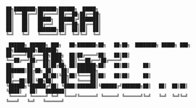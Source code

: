 
```                                                                                                                                                                                                                                                                        
██╗████████╗███████╗██████╗  █████╗                                                          
██║╚══██╔══╝██╔════╝██╔══██╗██╔══██╗                                                         
██║   ██║   █████╗  ██████╔╝███████║                                                         
██║   ██║   ██╔══╝  ██╔══██╗██╔══██║                                                         
██║   ██║   ███████╗██║  ██║██║  ██║                                                         
╚═╝   ╚═╝   ╚══════╝╚═╝  ╚═╝╚═╝  ╚═╝                                                         
                                                                                             
 ██████╗ ██████╗ ███╗   ██╗███████╗██╗   ██╗██╗  ████████╗ █████╗ ███╗   ██╗████████╗███████╗
██╔════╝██╔═══██╗████╗  ██║██╔════╝██║   ██║██║  ╚══██╔══╝██╔══██╗████╗  ██║╚══██╔══╝██╔════╝
██║     ██║   ██║██╔██╗ ██║███████╗██║   ██║██║     ██║   ███████║██╔██╗ ██║   ██║   ███████╗
██║     ██║   ██║██║╚██╗██║╚════██║██║   ██║██║     ██║   ██╔══██║██║╚██╗██║   ██║   ╚════██║
╚██████╗╚██████╔╝██║ ╚████║███████║╚██████╔╝███████╗██║   ██║  ██║██║ ╚████║   ██║   ███████║
 ╚═════╝ ╚═════╝ ╚═╝  ╚═══╝╚══════╝ ╚═════╝ ╚══════╝╚═╝   ╚═╝  ╚═╝╚═╝  ╚═══╝   ╚═╝   ╚══════╝                                                                                                     
```                                              

